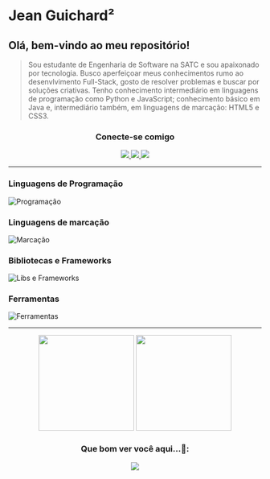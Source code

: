 
# Jean Guichard²
## Olá, bem-vindo ao meu repositório!
> Sou estudante de Engenharia de Software na SATC e sou apaixonado por tecnologia. Busco aperfeiçoar meus conhecimentos rumo ao desenvlvimento Full-Stack, gosto de resolver problemas e buscar por soluções criativas. Tenho conhecimento intermediário em linguagens de programação como Python e JavaScript; conhecimento básico em Java e, intermediário também, em linguagens de marcação: HTML5 e CSS3. 

<div align= "center">
    <h3>Conecte-se comigo</h3> 
    <a href="https://www.linkedin.com/in/jean-charles-guichardx2/" target="_blank">
        <img src="https://skillicons.dev/icons?i=linkedin"/>
    </a>
    <a href="https://mail.google.com/mail/u/1/?ogbl#inbox?compose=new" target="_blank">
        <img src="https://skillicons.dev/icons?i=gmail"/>
    </a>
    <a href="https://www.instagram.com/jeansguichard/" target="_blank">
        <img src="https://skillicons.dev/icons?i=instagram"/>
    </a>
</div>
<hr>

### Linguagens de Programação
![Programação](https://skillicons.dev/icons?i=js,py,java)

### Linguagens de marcação
![Marcação](https://skillicons.dev/icons?i=html,css)

### Bibliotecas e Frameworks
![Libs e Frameworks](https://skillicons.dev/icons?i=react,nodejs,nextjs,vite,tailwind,bootstrap)

### Ferramentas
![Ferramentas](https://skillicons.dev/icons?i=vscode,idea,git,figma,mysql,postgres,azure)

<hr>
<div align="center">
    <img height="190px" src="https://github-readme-stats.vercel.app/api/top-langs/?username=Guichardx2&layout=compact&hide_border=false&border_color=FFF&title_color=FFF&text_color=c9d1d9&bg_color=DEG,bc91f1,6b3fa0"/>
    <img height="190px" src="https://github-readme-stats.vercel.app/api?username=Guichardx2&theme=transparent&bg_color=DEG,6b3fa0,5b14af&border_color=FFF&show_icons=true&icon_color=30A3DC&title_color=FFF&text_color=af7bed&custom_title=Guichard²'s+Status"/>
</div>

<div align="center">
  <h3>Que bom ver você aqui...👋:</h3>
  <img src="https://profile-counter.glitch.me/Guichardx2/count.svg">
</div>
